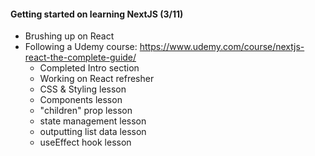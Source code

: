 #### Getting started on learning NextJS (3/11)
* Brushing up on React
* Following a Udemy course: https://www.udemy.com/course/nextjs-react-the-complete-guide/
    * Completed Intro section
    * Working on React refresher
    * CSS & Styling lesson
    * Components lesson
    * "children" prop lesson
    * state management lesson
    * outputting list data lesson
    * useEffect hook lesson